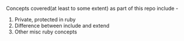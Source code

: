 Concepts covered(at least to some extent) as part of this repo include -

1. Private, protected in ruby
2. Difference between include and extend
3. Other misc ruby concepts
